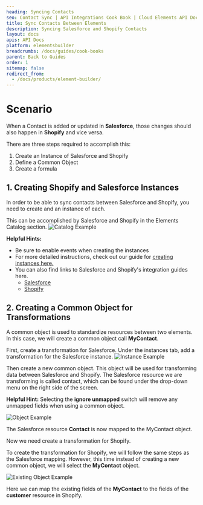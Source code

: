 ```yaml
---
heading: Syncing Contacts
seo: Contact Sync | API Integrations Cook Book | Cloud Elements API Docs
title: Sync Contacts Between Elements
description: Syncing Salesforce and Shopify Contacts
layout: docs
apis: API Docs
platform: elementsbuilder
breadcrumbs: /docs/guides/cook-books
parent: Back to Guides
order: 1
sitemap: false
redirect_from:
  - /docs/products/element-builder/
---
```


# Scenario

When a Contact is added or updated in **Salesforce**, those changes should also happen in **Shopify** and vice versa.

There are three steps required to accomplish this:

1. Create an Instance of Salesforce and Shopify
2. Define a Common Object 
3. Create a formula

## 1. Creating Shopify and Salesforce Instances

In order to be able to sync contacts between Salesforce and Shopify, you need to create and an instance of each.

This can be accomplished by Salesforce and Shopify in the Elements Catalog section.
![Catalog Example](https://cl.ly/1w3S1D3X2h36/Image%202017-01-19%20at%2012.21.21%20PM.png)

**Helpful Hints:**

- Be sure to enable events when creating the instances
- For more detailed instructions, check out our guide for [creating instances here.](https://developers.cloud-elements.com/docs/overview/first-integration.html)
- You can also find links to Salesforce and Shopify's integration guides here.
  - [Salesforce](https://developers.cloud-elements.com/docs/elements/salesforce/salesforce-create-instance.html)
  - [Shopify](https://developers.cloud-elements.com/docs/elements/shopify/shopify-create-instance.html)

## 2. Creating a Common Object for Transformations

A common object is used to standardize resources between two elements. In this case, we will create a common object call **MyContact**.

First, create a transformation for Salesforce. Under the instances tab, add a transformation for the Salesforce instance. 
![Instance Example](https://cl.ly/3q0y1x2d4007/Image%202017-01-19%20at%203.32.27%20PM.png)

Then create a new common object. This object will be used for transforming data between Salesforce and Shopify. The Salesforce resource we are transforming is called contact, which can be found under the drop-down menu on the right side of the screen.

**Helpful Hint:** Selecting the **ignore unmapped** switch will remove any unmapped fields when using a common object.

![Object Example](https://cl.ly/131Y3C1Z1w1T/Screen%20Shot%202017-01-23%20at%209.13.12%20AM.png)

The Salesforce resource **Contact** is now mapped to the MyContact object.

Now we need create a transformation for Shopify.

To create the transformation for Shopify, we will follow the same steps as the Salesforce mapping. However, this time instead of creating a new common object, we will select the **MyContact** object.

![Existing Object Example](https://cl.ly/3h091E3r0G03/Image%202017-01-19%20at%203.54.38%20PM.png)

Here we can map the existing fields of the **MyContact** to the fields of the **customer** resource in Shopify.